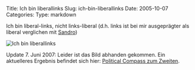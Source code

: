 Title: Ich bin liberallinks
Slug: ich-bin-liberallinks
Date: 2005-10-07
Categories:
Type: markdown

Ich bin liberal-links, nicht links-liberal (d.h. links ist bei mir ausgeprägter als liberal verglichen mit [Sandro](http://wahlblog.freeflux.net/blog/archive/2005/10/07/ich-bin-linksliberal.html))

![Ich bin liberallinks](/wp-content/upload/politicalcompassmk.gif)

Update 7. Juni 2007: Leider ist das Bild abhanden gekommen. Ein aktuelleres Ergebnis befindet sich hier: [Political Compass zum Zweiten](http://spinlock.ch/blog/2007/06/07/political-compass-zum-zweiten/).

